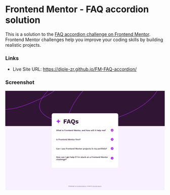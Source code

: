 # Frontend Mentor - FAQ accordion solution

This is a solution to the [FAQ accordion challenge on Frontend Mentor](https://www.frontendmentor.io/challenges/faq-accordion-wyfFdeBwBz). Frontend Mentor challenges help you improve your coding skills by building realistic projects. 

### Links

- Live Site URL: https://djole-zr.github.io/FM-FAQ-accordion/

### Screenshot

![preview-solution](Screenshot.png)